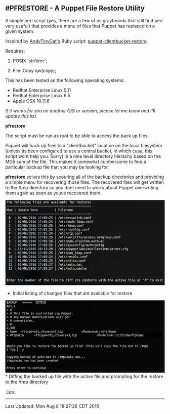 #<a name="top">PFRESTORE - A Puppet File Restore Utility</a>
---

A simple perl script (yes, there are a few of us graybeards that still find perl very useful) that provides a menu of files that Puppet has replaced on a given system.

Inspired by <a href="https://github.com/andytinycat">AndyTinyCat's</a> Ruby script: <a href="https://github.com/andytinycat/puppet-clientbucket-restore">puppet-clientbucket-restore</a>  


Requires:

1) POSIX 'strftime';

2) File::Copy qw(copy);


This has been tested on the following operating systems:

* Redhat Enterprise Linux 5.11  
* Redhat Enterprise Linux 6.5  
* Apple OSX 10.11.6

*If it works for you on another O/S or version, please let me know and I'll update this list.*


**<a name="pfrestore">pfrestore</a>**

The script must be run as root to be able to access the back up files.  

Puppet will back up files to a "clientbucket" location on the local filesystem (unless its been configured to use a central bucket, in which case, this script wont help you.  Sorry) in a nine level directory hierachy based on the MD5 sum of the file.  This makes it somewhat cumbersome to find a particular backup file that you may be looking for.   

**<a name="pfrestore">pfrestore</a>** solves this by scouring all of the backup directories and providing a simple menu for recovering those files.  The recovered files will get written to the /tmp directory so you dont need to worry about Puppet overwriting them again as soon as youve recovered them.  


<img src="images/pfrestore.png" alt="Example showing a listing of files that have been replaced by Puppet">

* Initial listing of changed files that are available for restore


<img src="images/pfrestore-diff.png" alt="Example showing the diff process and prompt for restore">
* Diffing the backed up file with the active file and prompting for the restore to the /tmp directory


[-top-](#top)

---


Last Updated: Mon Aug  8 18:27:26 CDT 2016
